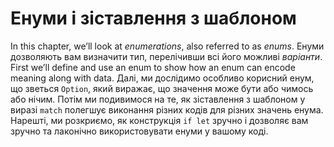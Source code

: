 # Енуми і зіставлення з шаблоном

In this chapter, we’ll look at *enumerations*, also referred to as *enums*. Енуми дозволяють вам визначити тип, перелічивши всі його можливі *варіанти*. First we’ll define and use an enum to show how an enum can encode meaning along with data. Далі, ми дослідимо особливо корисний енум, що зветься `Option`, який виражає, що значення може бути або чимось або нічим. Потім ми подивимося на те, як зіставлення з шаблоном у виразі `match` полегшує виконання різних кодів для різних значень енума. Нарешті, ми розкриємо, як конструкція `if let` зручно і дозволяє вам зручно та лаконічно використовувати енуми у вашому коді.
